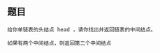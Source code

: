 <!--
 * @Date: 2023-02-28 13:51:28
 * @Author: Bruce
 * @Description: 
-->
## 题目

```
给你单链表的头结点 head ，请你找出并返回链表的中间结点。

如果有两个中间结点，则返回第二个中间结点
```